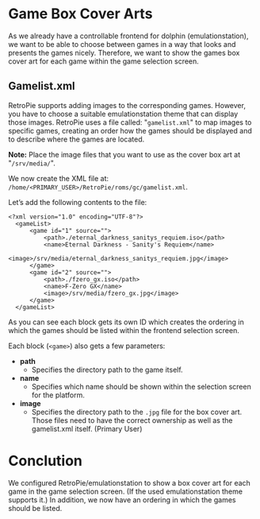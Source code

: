 # Game Box Cover Arts
As we already have a controllable frontend for dolphin (emulationstation), we want to be able to choose between games in a way that looks and presents the games nicely. Therefore, we want to show the games box cover art for each game within the game selection screen. 

## Gamelist.xml
RetroPie supports adding images to the corresponding games. However, you have to choose a suitable emulationstation theme that can display those images. 
RetroPie uses a file called: "`gamelist.xml`" to map images to specific games, creating an order how the games should be displayed and to describe where the games are located. 

**Note:** Place the image files that you want to use as the cover box art at "`/srv/media/`".

We now create the XML file at: `/home/<PRIMARY_USER>/RetroPie/roms/gc/gamelist.xml`.

Let’s add the following contents to the file:
```
<?xml version="1.0" encoding="UTF-8"?>
  <gameList>
      <game id="1" source="">
          <path>./eternal_darkness_sanitys_requiem.iso</path>
          <name>Eternal Darkness - Sanity's Requiem</name>
          <image>/srv/media/eternal_darkness_sanitys_requiem.jpg</image>
      </game>
      <game id="2" source="">
          <path>./fzero_gx.iso</path>
          <name>F-Zero GX</name>
          <image>/srv/media/fzero_gx.jpg</image>
      </game>
  </gameList>
```
As you can see each block gets its own ID which creates the ordering in which the games should be listed within the frontend selection screen.

Each block (`<game>`) also gets a few parameters:

- **path**
    - Specifies the directory path to the game itself.
- **name**
    - Specifies which name should be shown within the selection screen for the platform.
- **image**
    - Specifies the directory path to the `.jpg` file for the box cover art. Those files need to have the correct ownership as well as the gamelist.xml itself. (Primary User)

# Conclution
We configured RetroPie/emulationstation to show a box cover art for each game in the game selection screen. (If the used emulationstation theme supports it.) In addition, we now have an ordering in which the games should be listed.
